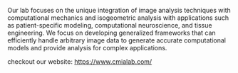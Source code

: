 Our lab focuses on the unique integration of image analysis techniques with computational mechanics and isogeometric analysis with applications such as  patient-specific modeling, computational neuroscience, and tissue engineering. We focus on developing generalized frameworks that can efficiently handle arbitrary image data to generate accurate computational models and provide analysis for complex applications.

checkout our website: https://www.cmialab.com/
